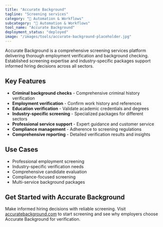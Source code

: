 ```yaml
---
title: "Accurate Background"
tagline: "Screening services"
category: "🔄 Automation & Workflows"
subcategory: "🔄 Automation & Workflows"
tool_name: "Accurate Background"
deployment_status: "deployed"
image: "/images/tools/accurate-background-placeholder.jpg"
---
```

Accurate Background is a comprehensive screening services platform delivering thorough employment verification and background checking. Established screening expertise and industry-specific packages support informed hiring decisions across all sectors.

## Key Features

- **Criminal background checks** - Comprehensive criminal history verification
- **Employment verification** - Confirm work history and references
- **Education verification** - Validate academic credentials and degrees
- **Industry-specific screening** - Specialized packages for different sectors
- **Professional service support** - Expert guidance and customer service
- **Compliance management** - Adherence to screening regulations
- **Comprehensive reporting** - Detailed verification results and insights

## Use Cases

- Professional employment screening
- Industry-specific verification needs
- Comprehensive candidate evaluation
- Compliance-focused screening
- Multi-service background packages

## Get Started with Accurate Background

Make informed hiring decisions with reliable screening. Visit [accuratebackground.com](https://www.accuratebackground.com) to start screening and see why employers choose Accurate Background for verification.
